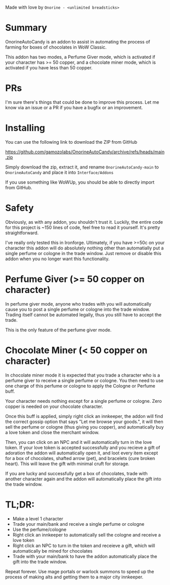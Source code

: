 Made with love by `Onorine - <unlimited breadsticks>`

# Summary

OnorineAutoCandy is an addon to assist in automating the process of farming
for boxes of chocolates in WoW Classic.

This addon has two modes, a Perfume Giver mode, which is activated if your
character has >= 50 copper, and a chocolate miner mode, which is activated if you
have less than 50 copper.

# PRs

I'm sure there's things that could be done to improve this process. Let me
know via an issue or a PR if you have a bugfix or an improvement.

# Installing

You can use the following link to download the ZIP from GitHub

https://github.com/gamozolabs/OnorineAutoCandy/archive/refs/heads/main.zip

Simply download the zip, extract it, and rename `OnorineAutoCandy-main` to
`OnorineAutoCandy` and place it into `Interface/Addons`

If you use something like WoWUp, you should be able to directly import from
GitHub.

# Safety

Obviously, as with any addon, you shouldn't trust it. Luckily, the entire code
for this project is ~150 lines of code, feel free to read it yourself. It's
pretty straightforward.

I've really only tested this in Ironforge. Ultimately, if you have >=50c on
your character this addon will do absolutely nothing other than automatially
put a single perfume or cologne in the trade window. Just remove or disable
this addon when you no longer want this functionality.

# Perfume Giver (>= 50 copper on character)

In perfume giver mode, anyone who trades with you will automatically cause
you to post a single perfume or cologne into the trade window. Trading itself
cannot be automated legally, thus you still have to accept the trade.

This is the only feature of the perfume giver mode.

# Chocolate Miner (< 50 copper on character)

In chocolate miner mode it is expected that you trade a character who is
a perfume giver to receive a single perfume or cologne. You then need to use
one charge of this perfume or cologne to apply the Cologne or Perfume buff.

Your character needs nothing except for a single perfume or cologne. Zero
copper is needed on your chocolate character.

Once this buff is applied, simply right click an innkeeper, the addon will
find the correct gossip option that says "Let me browse your goods.", it will
then sell the perfume or cologne (thus giving you copper), and automatically
buy a love token and close the merchant window.

Then, you can click on an NPC and it will automatically turn in the love token.
If your love token is accepted successfully and you recieve a gift of adoration
the addon will automatically open it, and loot every item except for
a box of chocolates, shafted arrow (pet), and bracelets (cure broken heart).
This will leave the gift with minimal cruft for storage.

If you are lucky and successfully get a box of chocolates, trade with another
character again and the addon will automatically place the gift into the
trade window.

# TL;DR:

- Make a level 1 character
- Trade your main/bank and receive a single perfume or cologne
- Use the perfume/cologne
- Right click an innkeeper to automatically sell the cologne and receive a love
  token
- Right click an NPC to turn in the token and receieve a gift, which will
  automatically be mined for chocolates
- Trade with your main/bank to have the addon automatically place the gift
  into the trade window.

Repeat forever. Use mage portals or warlock summons to speed up the process
of making alts and getting them to a major city innkeeper.

